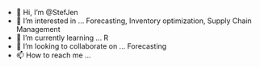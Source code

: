 - 👋 Hi, I’m @StefJen
- 👀 I’m interested in ... Forecasting, Inventory optimization, Supply Chain Management
- 🌱 I’m currently learning ... R
- 💞️ I’m looking to collaborate on ... Forecasting
- 📫 How to reach me ...

<!---
StefJen/StefJen is a ✨ special ✨ repository because its `README.md` (this file) appears on your GitHub profile.
You can click the Preview link to take a look at your changes.
--->
